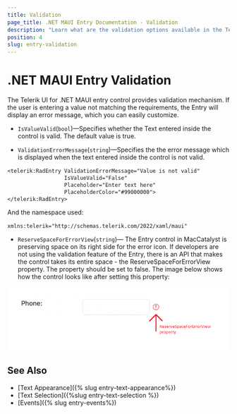 ```yaml
---
title: Validation
page_title: .NET MAUI Entry Documentation - Validation
description: "Learn what are the validation options available in the Telerik UI for .NET MAUI Entry control."
position: 4
slug: entry-validation
---
```


# .NET MAUI Entry Validation

The Telerik UI for .NET MAUI entry control provides validation mechanism. If the user is entering a value not matching the requirements, the Entry will display an error message, which you can easily customize.

* `IsValueValid`(`bool`)&mdash;Specifies whether the Text entered inside the control is valid. The default value is true.

* `ValidationErrorMessage`(`string`)&mdash;Specifies the the error message which is displayed when the text entered inside the control is not valid.


```XAML
<telerik:RadEntry ValidationErrorMessage="Value is not valid"
				  IsValueValid="False"
				  Placeholder="Enter text here"
				  PlaceholderColor="#99000000">
</telerik:RadEntry>
```

And the namespace used:

```XAML
xmlns:telerik="http://schemas.telerik.com/2022/xaml/maui"
```

* `ReserveSpaceForErrorView`(`string`)&mdash; The Entry control in MacCatalyst is preserving space on its right side for the error icon. If developers are not using the validation feature of the Entry, there is an API that makes the control takes its entire space - the ReserveSpaceForErrorView property. The property should be set to false.
The image below shows how the control looks like after setting this property:

![Entry validation](images/entry_ReserveSpaceForErrorView_property.png)


## See Also

- [Text Appearance]({% slug entry-text-appearance%})
- [Text Selection]({%slug entry-text-selection %})
- [Events]({% slug entry-events%})
